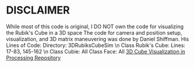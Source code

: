 # DISCLAIMER
While most of this code is original, I DO NOT own the code for visualizing the Rubik's Cube in a 3D space The code for camera and position setup, visualization, and 3D matrix maneuvering was done by Daniel Shiffman.
His Lines of Code:
Directory: 3DRubiksCubeSim \n
  Class Rubik's Cube: Lines: 17-83, 145-162 \n
  Class Cubie: All
  Class Face: All 
[3D Cube Visualization in Processing Repository](https://github.com/CodingTrain/Coding-Challenges/tree/2a9d68112b1aa80cbd5aa303f1d97dda7b045fde/142_Rubiks_Cube_2) 
